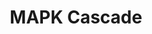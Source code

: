 ---
annotations:
- id: PW:0000007
  parent: signaling pathway
  type: Pathway Ontology
  value: mitogen activated protein kinase signaling pathway
authors:
- MaintBot
- Mkutmon
description: ''
last-edited: 2016-07-15
organisms:
- Pan troglodytes
redirect_from:
- /index.php/Pathway:WP892
- /instance/WP892
revision: null
schema-jsonld:
- '@context': https://schema.org/
  '@id': https://wikipathways.github.io/pathways/WP892.html
  '@type': Dataset
  creator:
    '@type': Organization
    name: WikiPathways
  description: ''
  keywords:
  - ARAF
  - BRAF
  - ELK1
  - GDP
  - GTP
  - HRAS
  - JUN
  - KRAS
  - MAP2
  - MAP2K1
  - MAP2K2
  - MAP2K3
  - MAP2K4
  - MAP2K6
  - MAP2K7
  - MAP3K1
  - MAP3K12
  - MAP3K2
  - MAP3K3
  - MAPK1
  - MAPK10
  - MAPK12
  - MAPK14
  - MAPK3
  - MBP
  - NRAS
  - PLCB3
  - RAF1
  - RASA3
  - RRAS
  - RapGAPII
  - SIPA1
  license: CC0
  name: MAPK Cascade
seo: CreativeWork
title: MAPK Cascade
wpid: WP892
---
